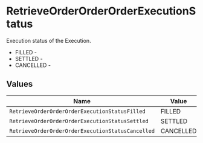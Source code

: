 # RetrieveOrderOrderOrderExecutionStatus

Execution status of the Execution.
* FILLED - 
* SETTLED - 
* CANCELLED - 


## Values

| Name                                              | Value                                             |
| ------------------------------------------------- | ------------------------------------------------- |
| `RetrieveOrderOrderOrderExecutionStatusFilled`    | FILLED                                            |
| `RetrieveOrderOrderOrderExecutionStatusSettled`   | SETTLED                                           |
| `RetrieveOrderOrderOrderExecutionStatusCancelled` | CANCELLED                                         |